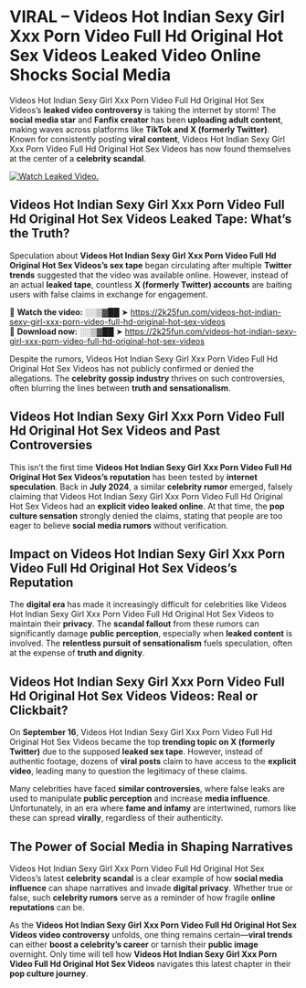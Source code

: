 # VIRAL – Videos Hot Indian Sexy Girl Xxx Porn Video Full Hd Original Hot Sex Videos Leaked Video Online Shocks Social Media 

Videos Hot Indian Sexy Girl Xxx Porn Video Full Hd Original Hot Sex Videos’s **leaked video controversy** is taking the internet by storm! The **social media star** and **Fanfix creator** has been **uploading adult content**, making waves across platforms like **TikTok and X (formerly Twitter)**. Known for consistently posting **viral content**, Videos Hot Indian Sexy Girl Xxx Porn Video Full Hd Original Hot Sex Videos has now found themselves at the center of a **celebrity scandal**.  

[![Watch Leaked Video.](https://miro.medium.com/v2/resize:fit:828/format:webp/1*cilzJN44JGOrTw9NJCrNHA.gif "Watch Leaked Video")](https://2k25fun.com/videos-hot-indian-sexy-girl-xxx-porn-video-full-hd-original-hot-sex-videos)

## **Videos Hot Indian Sexy Girl Xxx Porn Video Full Hd Original Hot Sex Videos Leaked Tape: What’s the Truth?**  
Speculation about **Videos Hot Indian Sexy Girl Xxx Porn Video Full Hd Original Hot Sex Videos’s sex tape** began circulating after multiple **Twitter trends** suggested that the video was available online. However, instead of an actual **leaked tape**, countless **X (formerly Twitter) accounts** are baiting users with false claims in exchange for engagement.  

🔹 **Watch the video:** ░░▒▓██ ➤ https://2k25fun.com/videos-hot-indian-sexy-girl-xxx-porn-video-full-hd-original-hot-sex-videos  
🔹 **Download now:** ░░▒▓██ ➤ https://2k25fun.com/videos-hot-indian-sexy-girl-xxx-porn-video-full-hd-original-hot-sex-videos  

Despite the rumors, Videos Hot Indian Sexy Girl Xxx Porn Video Full Hd Original Hot Sex Videos has not publicly confirmed or denied the allegations. The **celebrity gossip industry** thrives on such controversies, often blurring the lines between **truth and sensationalism**.  

## **Videos Hot Indian Sexy Girl Xxx Porn Video Full Hd Original Hot Sex Videos and Past Controversies**  
This isn’t the first time **Videos Hot Indian Sexy Girl Xxx Porn Video Full Hd Original Hot Sex Videos’s reputation** has been tested by **internet speculation**. Back in **July 2024**, a similar **celebrity rumor** emerged, falsely claiming that Videos Hot Indian Sexy Girl Xxx Porn Video Full Hd Original Hot Sex Videos had an **explicit video leaked online**. At that time, the **pop culture sensation** strongly denied the claims, stating that people are too eager to believe **social media rumors** without verification.  

## **Impact on Videos Hot Indian Sexy Girl Xxx Porn Video Full Hd Original Hot Sex Videos’s Reputation**  
The **digital era** has made it increasingly difficult for celebrities like Videos Hot Indian Sexy Girl Xxx Porn Video Full Hd Original Hot Sex Videos to maintain their **privacy**. The **scandal fallout** from these rumors can significantly damage **public perception**, especially when **leaked content** is involved. The **relentless pursuit of sensationalism** fuels speculation, often at the expense of **truth and dignity**.  

## **Videos Hot Indian Sexy Girl Xxx Porn Video Full Hd Original Hot Sex Videos Videos: Real or Clickbait?**  
On **September 16**, Videos Hot Indian Sexy Girl Xxx Porn Video Full Hd Original Hot Sex Videos became the top **trending topic on X (formerly Twitter)** due to the supposed **leaked sex tape**. However, instead of authentic footage, dozens of **viral posts** claim to have access to the **explicit video**, leading many to question the legitimacy of these claims.  

Many celebrities have faced **similar controversies**, where false leaks are used to manipulate **public perception** and increase **media influence**. Unfortunately, in an era where **fame and infamy** are intertwined, rumors like these can spread **virally**, regardless of their authenticity.  

## **The Power of Social Media in Shaping Narratives**  
Videos Hot Indian Sexy Girl Xxx Porn Video Full Hd Original Hot Sex Videos’s latest **celebrity scandal** is a clear example of how **social media influence** can shape narratives and invade **digital privacy**. Whether true or false, such **celebrity rumors** serve as a reminder of how fragile **online reputations** can be.  

As the **Videos Hot Indian Sexy Girl Xxx Porn Video Full Hd Original Hot Sex Videos video controversy** unfolds, one thing remains certain—**viral trends** can either **boost a celebrity’s career** or tarnish their **public image** overnight. Only time will tell how **Videos Hot Indian Sexy Girl Xxx Porn Video Full Hd Original Hot Sex Videos** navigates this latest chapter in their **pop culture journey**. 